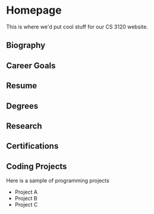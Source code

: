 # Homepage
This is where we'd put cool stuff for our CS 3120 website. 

## Biography

## Career Goals

## Resume 

## Degrees

## Research

## Certifications 

## Coding Projects
Here is a sample of programming projects 
* Project A
* Project B
* Project C
